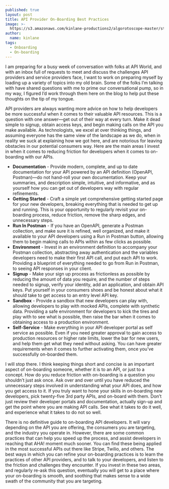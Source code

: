 ```yaml
---
published: true
layout: post
title: API Provider On-Boarding Best Practices
image: >-
  https://s3.amazonaws.com/kinlane-productions2/algorotoscope-master/stories-new-27-93-800-500-0-max-0--1--1.jpg
author:
  name: kinlane
tags:
  - Onboarding
  - On-boarding
---
```

I am preparing for a busy week of conversation with folks at API World, and with an inbox full of requests to meet and discuss the challenges API providers and service providers face, I want to work on preparing myself by loading up a variety of topics into my old brain. Some of the folks I’m talking with have shared questions with me to prime our conversational pump, so in my way, I figured I’d work through them here on the blog to help put these thoughts on the tip of my tongue.  
  
API providers are always wanting more advice on how to help developers be more successful when it comes to their valuable API resources. This is a question with one answer—get out of their way at every turn. Make it dead simple to signup, obtain access keys, and begin making calls on the API you make available. As technologists, we excel at over thinking things, and assuming everyone has the same view of the landscape as we do, when in reality we suck at explaining how we got here, and are notorious for leaving obstacles in our potential consumers way. Here are the main areas I invest in when it comes to reducing friction for developers when it comes to on-boarding with our APIs.

*   **Documentation** - Provide modern, complete, and up to date documentation for your API powered by an API definition (OpenAPI, Postman)—do not hand-roll your own documentation. Keep your summaries, and description simple, intuitive, and informative, and as yourself how you can get out of developers way with regular refinements.
*   **Getting Started** \- Craft a simple yet comprehensive getting started page for your new developers, breaking everything that is needed to get up and running. This is your opportunity to regularly revisit your on-boarding process, reduce friction, remove the sharp edges, and unnecessary steps.
*   **Run In Postman** \- If you have an OpenAPI, generate a Postman collection, and make sure it is refined, well organized, and make it available to your API developers using a Run in Postman button, allowing them to begin making calls to APIs within as few clicks as possible.
*   **Environment** - Invest in an environment definition to accompany your Postman collection, abstracting away authentication and the variables developers need to make their first API call, and put each API to work. Providing a blueprint of everything needed to go from Run in Postman, to seeing API responses in your client.
*   **Signup** - Make your sign up process as frictionless as possible by reducing the amount of data you require, and the number of steps needed to signup, verify your identity, add an application, and obtain API keys. Put yourself in your consumers shoes and be honest about what it should take to get access to an entry level API key.
*   **Sandbox** - Provide a sandbox that new developers can play with, allowing developers to play with mocked APIs, complete with synthetic data. Providing a safe environment for developers to kick the tires and play with to see what is possible, then raise the bar when it comes to obtaining access to a production environment.
*   **Self-Service** - Make everything in your API developer portal as self service as possible. Even if you need greater approval to gain access to production resources or higher rate limits, lower the bar for new users, and help them get what they need without asking. You can have greater requirements when it comes to further activating them, once you’ve successfully on-boarded them.

I will stop there. I think keeping things short and concise is an important aspect of on-boarding someone, whether it is to an API, or just to a concept. How do you reduce friction with on-boarding is a question you shouldn’t just ask once. Ask over and over until you have reduced the unnecessary steps involved in understanding what your API does, and how you get access to it. If you truly want to hone your skills in on-boarding new developers, pick twenty-five 3rd party APIs, and on-board with them. Don’t just review their developer portals and documentation, actually sign-up and get the point where you are making API calls. See what it takes to do it well, and experience what it takes to do not so well.  
  
There is no definitive guide to on-boarding API developers. It will vary depending on the API you are offering, the consumers you are targeting, and the industry you operate in. However, there are some common practices that can help you speed up the process, and assist developers in reaching that AHA! moment much sooner. You can find these being applied in the most successful APIs out there like Stripe, Twilio, and others. The best ways in which you can refine your on-boarding practices is to learn the practices of other API providers, and to talk to your developers, and listen to the friction and challenges they encounter. If you invest in these two areas, and regularly re-ask this question, eventually you will get to a place where your on-boarding is smooth, and soothing that makes sense to a wide swath of the community that you are targeting.